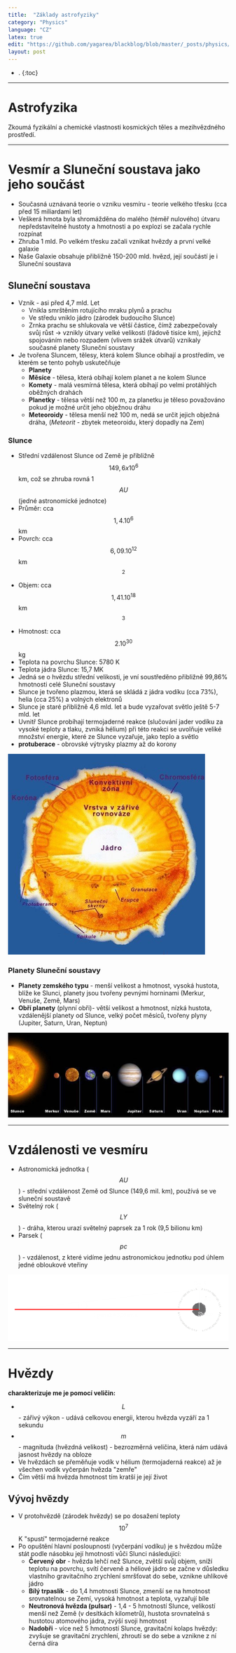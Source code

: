 ```yaml
---
title:  "Základy astrofyziky"
category: "Physics"
language: "CZ"
latex: true
edit: "https://github.com/yagarea/blackblog/blob/master/_posts/physics/2020-05-18-zaklady-astrofyziky.md?plain=1"
layout: post
---
```


- .
{:toc}
---

# Astrofyzika
Zkoumá fyzikální a chemické vlastnosti kosmických těles a mezihvězdného prostředí.

---

# Vesmír a Sluneční soustava jako jeho součást
- Současná uznávaná teorie o vzniku vesmíru - teorie velkého třesku (cca před 15 miliardami let)
- Veškerá hmota byla shromážděna do malého (téměř nulového) útvaru nepředstavitelné hustoty a hmotnosti a po explozi se začala rychle rozpínat
- Zhruba 1 mld. Po velkém třesku začali vznikat hvězdy a první velké galaxie
- Naše Galaxie obsahuje přibližně 150-200 mld. hvězd, její součástí je i Sluneční soustava


## Sluneční soustava
- Vznik - asi před 4,7 mld. Let
	- Vnikla smrštěním rotujícího mraku plynů a prachu 
	- Ve středu vniklo jádro (zárodek budoucího Slunce)
	- Zrnka prachu se shlukovala ve větší částice, čímž zabezpečovaly svůj růst → vznikly útvary velké velikosti (řádově tisíce km), jejichž spojováním nebo rozpadem (vlivem srážek útvarů) vznikaly současné planety Sluneční soustavy
- Je tvořena Sluncem, tělesy, která kolem Slunce obíhají a prostředím, ve kterém se tento pohyb uskutečňuje
	- **Planety**
	- **Měsíce** - tělesa, která obíhají kolem planet a ne kolem Slunce
	- **Komety** - malá vesmírná tělesa, která obíhají po velmi protáhlých oběžných drahách
	- **Planetky** - tělesa větší než 100 m, za planetku je těleso považováno pokud je možné určit jeho obježnou dráhu
	- **Meteoroidy** - tělesa menší než 100 m, nedá se určit jejich obježná dráha, (_Meteorit_ - zbytek meteoroidu, který dopadly na Zem)

### Slunce
- Střední vzdálenost Slunce od Země je přibližně $$149,6x10^6$$ km, což se zhruba rovná 1 $$AU$$ (jedné astronomické jednotce)
- Průměr: cca $$1,4.10^6$$ km 
- Povrch: cca $$6,09.10^{12}$$ km$$^2$$
- Objem: cca $$1,41.10^{18}$$ km$$^3$$
- Hmotnost: cca $$2.10^{30}$$ kg
- Teplota na povrchu Slunce: 5780 K
- Teplota jádra Slunce: 15,7 MK
- Jedná se o hvězdu střední velikosti, je vní soustředěno přibližně 99,86% hmotnosti celé Sluneční soustavy
- Slunce je tvořeno plazmou, která se skládá z jádra vodíku (cca 73%), helia (cca 25%) a volných elektronů
- Slunce je staré přibližně 4,6 mld. let a bude vyzařovat světlo ještě 5-7 mld. let
- Uvnitř Slunce probíhají termojaderné reakce (slučování jader vodíku za vysoké teploty a tlaku, zvniká hélium) při této reakci se uvolňuje veliké množství energie, které ze Slunce vyzařuje, jako teplo a světlo
- **protuberace** - obrovské výtrysky plazmy až do korony

![Průřez Slunce](/assets/img/physics/astrofyzika/sun.jpg)

### Planety Sluneční soustavy
- **Planety zemského typu** - menší velikost a hmotnost, vysoká hustota, blíže ke Slunci, planety jsou tvořeny pevnými horninami (Merkur, Venuše, Země, Mars)
- **Obří planety** (plynní obři)- větší velikost a hmotnost, nízká hustota, vzdálenější planety od Slunce, velký počet měsíců, tvořeny plyny (Jupiter, Saturn, Uran, Neptun)	

![Průřez Slunce](/assets/img/physics/astrofyzika/ss.jpg)

---

# Vzdálenosti ve vesmíru
- Astronomická jednotka ($$AU$$) - střední vzdálenost Země od Slunce (149,6 mil. km), používá se ve sluneční soustavě
- Světelný rok ($$LY$$) - dráha, kterou urazí světelný paprsek za 1 rok (9,5 bilionu km)
- Parsek ($$pc$$) - vzdálenost, z které vidíme jednu astronomickou jednotku pod úhlem jedné obloukové vteřiny

![Parsek](/assets/img/physics/astrofyzika/parsek.png)

---

# Hvězdy
**charakterizuje me je pomocí veličin:**
- $$L$$ - zářivý výkon - udává celkovou energii, kterou hvězda vyzáří za 1 sekundu
- $$m$$ - magnituda (hvězdná velikost) - bezrozměrná veličina, která nám udává jasnost hvězdy na obloze 
- Ve hvězdách se přeměňuje vodík v hélium (termojaderná reakce) až je všechen vodík vyčerpán hvězda "zemře"
- Čím větší má hvězda hmotnost tím kratší je její život

## Vývoj hvězdy
- V protohvězdě (zárodek hvězdy) se po dosažení teploty $$10^7$$ K "spustí" termojaderné reakce
- Po opuštění hlavní posloupnosti (vyčerpání vodíku) je s hvězdou může stát podle násobku její hmotnosti vůči Slunci následující:
	- **Červený obr** - hvězda lehčí než Slunce, zvětší svůj objem, sníží teplotu na povrchu, svítí červeně a héliové jádro se začne v důsledku vlastního gravitačního zrychlení 
	smršťovat do sebe, vznikne uhlíkové jádro
	- **Bílý trpaslík** - do 1,4 hmotnosti Slunce, zmenší se na hmotnost srovnatelnou se Zemí, vysoká hmotnost a teplota, vyzařují bíle
	- **Neutronová hvězda (pulsar)** - 1,4 - 5 hmotností Slunce, velikostí menší než Země (v desítkách kilometrů), hustota srovnatelná s hustotou atomového jádra, zvýší svoji hmotnost
	- **Nadobři** - více než 5 hmotností Slunce, gravitační kolaps hvězdy: zvyšuje se gravitační zrychlení, zhroutí se do sebe a vznikne z ní černá díra
